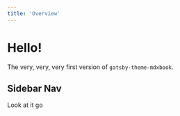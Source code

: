 ```yaml
---
title: 'Overview'
---
```


# Hello!

The very, very, very first version of `gatsby-theme-mdxbook`.

## Sidebar Nav

Look at it go
